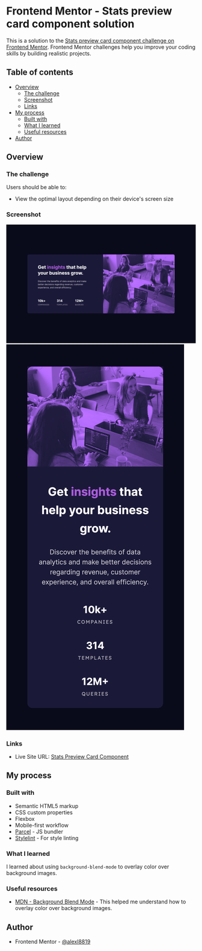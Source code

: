 # Frontend Mentor - Stats preview card component solution

This is a solution to the [Stats preview card component challenge on Frontend Mentor](https://www.frontendmentor.io/challenges/stats-preview-card-component-8JqbgoU62). Frontend Mentor challenges help you improve your coding skills by building realistic projects. 

## Table of contents

- [Overview](#overview)
  - [The challenge](#the-challenge)
  - [Screenshot](#screenshot)
  - [Links](#links)
- [My process](#my-process)
  - [Built with](#built-with)
  - [What I learned](#what-i-learned)
  - [Useful resources](#useful-resources)
- [Author](#author)

## Overview

### The challenge

Users should be able to:

- View the optimal layout depending on their device's screen size

### Screenshot

![Desktop Screenshot](./screenshots/desktop-screenshot.png)
![Mobile Screenshot](./screenshots/mobile-screenshot.png)

### Links

- Live Site URL: [Stats Preview Card Component](https://alexl8819.github.io/stats-preview-card-component/)

## My process

### Built with

- Semantic HTML5 markup
- CSS custom properties
- Flexbox
- Mobile-first workflow
- [Parcel](https://parceljs.org/) - JS bundler
- [Stylelint](https://stylelint.io/) - For style linting

### What I learned

I learned about using `background-blend-mode` to overlay color over background images.

### Useful resources

- [MDN - Background Blend Mode](https://developer.mozilla.org/en-US/docs/Web/CSS/background-blend-mode) - This helped me understand how to overlay color over background images.

## Author

- Frontend Mentor - [@alexl8819](https://www.frontendmentor.io/profile/alexl8819)
